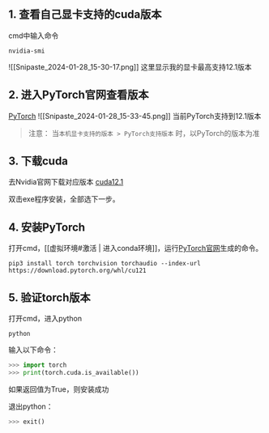 ## 1. 查看自己显卡支持的cuda版本

cmd中输入命令
```shell
nvidia-smi
```
![[Snipaste_2024-01-28_15-30-17.png]]
这里显示我的显卡最高支持12.1版本

## 2. 进入PyTorch官网查看版本

[PyTorch](https://pytorch.org/get-started/locally/)
![[Snipaste_2024-01-28_15-33-45.png]]
当前PyTorch支持到12.1版本

>注意：
>当`本机显卡支持的版本 > PyTorch支持版本` 时，以PyTorch的版本为准


## 3. 下载cuda

去Nvidia官网下载对应版本
[cuda12.1](https://developer.nvidia.com/cuda-12-1-0-download-archive)

双击exe程序安装，全部选下一步。


## 4. 安装PyTorch

打开cmd，[[虚拟环境#激活 | 进入conda环境]]，运行[PyTorch官网](https://pytorch.org/get-started/locally/)生成的命令。
```shell
pip3 install torch torchvision torchaudio --index-url https://download.pytorch.org/whl/cu121
```

## 5. 验证torch版本

打开cmd，进入python
```shell
python
```

输入以下命令：

```python
>>> import torch
>>> print(torch.cuda.is_available())
```
如果返回值为True，则安装成功

退出python：
```python
>>> exit()
```